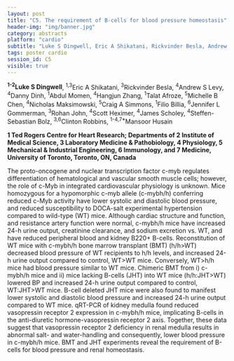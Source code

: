 ```yaml
---
layout: post
title: "C5. The requirement of B-cells for blood pressure homeostasis"
header-img: "img/banner.jpg"
category: abstracts
platform: "cardio"
subtitle: "Luke S Dingwell, Eric A Shikatani, Rickvinder Besla, Andrew S Levy, Danny Dinh, Abdul Momen, Hangjun Zhang, Talat Afroze, Michelle B Chen, Nicholas Maksimowski, Craig A Simmons, Filio Billia, Jennifer L Gommerman, Rohan John, Scott  Heximer, James Scholey, Steffen-Sebastian Bolz, Clinton Robbins, Mansoor Husain"
tags: poster cardio
session_id: C5
visible: true
---
```

**<sup>1-2</sup>Luke S Dingwell**, <sup>1,3</sup>Eric A Shikatani, <sup>3</sup>Rickvinder Besla, <sup>4</sup>Andrew S Levy, <sup>4</sup>Danny Dinh, <sup>1</sup>Abdul Momen, <sup>4</sup>Hangjun Zhang, <sup>1</sup>Talat Afroze, <sup>5</sup>Michelle B Chen, <sup>4</sup>Nicholas Maksimowski, <sup>5</sup>Craig A Simmons, <sup>1</sup>Filio Billia, <sup>6</sup>Jennifer L Gommerman, <sup>3</sup>Rohan John, <sup>4</sup>Scott  Heximer, <sup>4</sup>James Scholey, <sup>4</sup>Steffen-Sebastian Bolz, <sup>3,6</sup>Clinton Robbins, <sup>1-4,7\*</sup>Mansoor Husain

__1 Ted Rogers Centre for Heart Research; Departments of 2 Institute of Medical Science, 3 Laboratory Medicine & Pathobiology, 4 Physiology, 5 Mechanical & Industrial Engineering, 6 Immunology, and 7 Medicine, University of Toronto, Toronto, ON, Canada__

The proto-oncogene and nuclear transcription factor c-myb regulates differentiation of hematological and vascular smooth muscle cells; however, the role of c-Myb in integrated cardiovascular physiology is unknown.  Mice homozygous for a hypomorphic c-myb allele (c-mybh/h) conferring reduced c-Myb activity have lower systolic and diastolic blood pressure, and reduced susceptibility to DOCA-salt experimental hypertension compared to wild-type (WT) mice.  Although cardiac structure and function, and resistance artery function were normal, c-mybh/h mice have increased 24-h urine output, creatinine clearance, and sodium excretion vs. WT, and have reduced peripheral blood and kidney B220+ B-cells.  Reconstitution of WT mice with c-mybh/h bone marrow transplant (BMT) (h/h>WT) decreased blood pressure of WT recipients to h/h levels, and increased 24-h urine output compared to control, WT>WT mice.  Conversely, WT>h/h mice had blood pressure similar to WT mice.  Chimeric BMT from i) c-mybh/h mice and ii) mice lacking B-cells (JHT) into WT mice (h/h:JHT>WT) lowered BP and increased 24-h urine output compared to control, WT:JHT>WT mice.  B-cell deleted JHT mice were also found to manifest lower systolic and diastolic blood pressure and increased 24-h urine output compared to WT mice.  qRT-PCR of kidney medulla found reduced vasopressin receptor 2 expression in c-mybh/h mice, implicating B-cells in the anti-diuretic hormone-vasopressin receptor 2 axis.  Together, these data suggest that vasopressin receptor 2 deficiency in renal medulla results in abnormal salt- and water-handling and consequently, lower blood pressure in c-mybh/h mice.  BMT and JHT experiments reveal the requirement of B-cells for blood pressure and renal homeostasis.